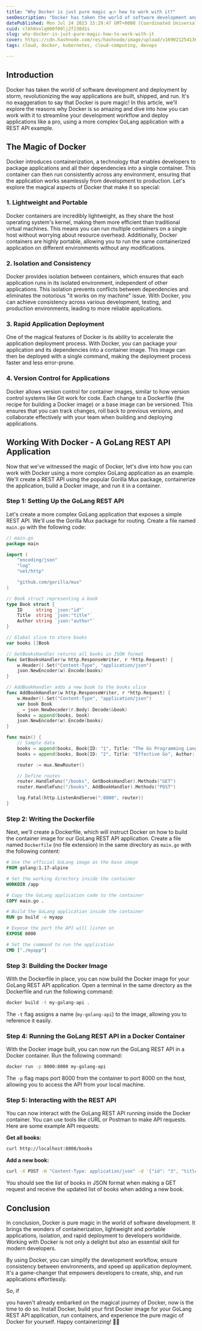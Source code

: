 ```yaml
---
title: "Why Docker is just pure magic 🛸🔥 how to work with it?"
seoDescription: "Docker has taken the world of software development and deployment by storm, revolutionizing the way applications are built, shipped, and run. It's no ..."
datePublished: Mon Jul 24 2023 15:29:47 GMT+0000 (Coordinated Universal Time)
cuid: clkh0xnlq000f09lj2f230d1s
slug: why-docker-is-just-pure-magic-how-to-work-with-it
cover: https://cdn.hashnode.com/res/hashnode/image/upload/v1690212541363/43a718a4-3459-4ff0-8ee0-255d4fdfd2a4.png
tags: cloud, docker, kubernetes, cloud-computing, devops

---
```


## Introduction

Docker has taken the world of software development and deployment by storm, revolutionizing the way applications are built, shipped, and run. It's no exaggeration to say that Docker is pure magic! In this article, we'll explore the reasons why Docker is so amazing and dive into how you can work with it to streamline your development workflow and deploy applications like a pro, using a more complex GoLang application with a REST API example.

## The Magic of Docker

Docker introduces containerization, a technology that enables developers to package applications and all their dependencies into a single container. This container can then run consistently across any environment, ensuring that the application works seamlessly from development to production. Let's explore the magical aspects of Docker that make it so special:

### 1\. Lightweight and Portable

Docker containers are incredibly lightweight, as they share the host operating system's kernel, making them more efficient than traditional virtual machines. This means you can run multiple containers on a single host without worrying about resource overhead. Additionally, Docker containers are highly portable, allowing you to run the same containerized application on different environments without any modifications.

### 2\. Isolation and Consistency

Docker provides isolation between containers, which ensures that each application runs in its isolated environment, independent of other applications. This isolation prevents conflicts between dependencies and eliminates the notorious "it works on my machine" issue. With Docker, you can achieve consistency across various development, testing, and production environments, leading to more reliable applications.

### 3\. Rapid Application Deployment

One of the magical features of Docker is its ability to accelerate the application deployment process. With Docker, you can package your application and its dependencies into a container image. This image can then be deployed with a single command, making the deployment process faster and less error-prone.

### 4\. Version Control for Applications

Docker allows version control for container images, similar to how version control systems like Git work for code. Each change to a Dockerfile (the recipe for building a Docker image) or a base image can be versioned. This ensures that you can track changes, roll back to previous versions, and collaborate effectively with your team when building and deploying applications.

## Working With Docker - A GoLang REST API Application

Now that we've witnessed the magic of Docker, let's dive into how you can work with Docker using a more complex GoLang application as an example. We'll create a REST API using the popular Gorilla Mux package, containerize the application, build a Docker image, and run it in a container.

### Step 1: Setting Up the GoLang REST API

Let's create a more complex GoLang application that exposes a simple REST API. We'll use the Gorilla Mux package for routing. Create a file named `main.go` with the following code:

```go
// main.go
package main

import (
	"encoding/json"
	"log"
	"net/http"

	"github.com/gorilla/mux"
)

// Book struct representing a book
type Book struct {
	ID     string `json:"id"`
	Title  string `json:"title"`
	Author string `json:"author"`
}

// Global slice to store books
var books []Book

// GetBooksHandler returns all books in JSON format
func GetBooksHandler(w http.ResponseWriter, r *http.Request) {
	w.Header().Set("Content-Type", "application/json")
	json.NewEncoder(w).Encode(books)
}

// AddBookHandler adds a new book to the books slice
func AddBookHandler(w http.ResponseWriter, r *http.Request) {
	w.Header().Set("Content-Type", "application/json")
	var book Book
	_ = json.NewDecoder(r.Body).Decode(&book)
	books = append(books, book)
	json.NewEncoder(w).Encode(books)
}

func main() {
	// Sample data
	books = append(books, Book{ID: "1", Title: "The Go Programming Language", Author: "Alan A. A. Donovan"})
	books = append(books, Book{ID: "2", Title: "Effective Go", Author: "Rob Pike"})

	router := mux.NewRouter()

	// Define routes
	router.HandleFunc("/books", GetBooksHandler).Methods("GET")
	router.HandleFunc("/books", AddBookHandler).Methods("POST")

	log.Fatal(http.ListenAndServe(":8000", router))
}
```

### Step 2: Writing the Dockerfile

Next, we'll create a Dockerfile, which will instruct Docker on how to build the container image for our GoLang REST API application. Create a file named `Dockerfile` (no file extension) in the same directory as `main.go` with the following content:

```Dockerfile
# Use the official GoLang image as the base image
FROM golang:1.17-alpine

# Set the working directory inside the container
WORKDIR /app

# Copy the GoLang application code to the container
COPY main.go .

# Build the GoLang application inside the container
RUN go build -o myapp

# Expose the port the API will listen on
EXPOSE 8000

# Set the command to run the application
CMD ["./myapp"]
```

### Step 3: Building the Docker Image

With the Dockerfile in place, you can now build the Docker image for your GoLang REST API application. Open a terminal in the same directory as the Dockerfile and run the following command:

```bash
docker build -t my-golang-api .
```

The `-t` flag assigns a name (`my-golang-api`) to the image, allowing you to reference it easily.

### Step 4: Running the GoLang REST API in a Docker Container

With the Docker image built, you can now run the GoLang REST API in a Docker container. Run the following command:

```bash
docker run -p 8000:8000 my-golang-api
```

The `-p` flag maps port 8000 from the container to port 8000 on the host, allowing you to access the API from your local machine.

### Step 5: Interacting with the REST API

You can now interact with the GoLang REST API running inside the Docker container. You can use tools like cURL or Postman to make API requests. Here are some example API requests:

**Get all books:**

```bash
curl http://localhost:8000/books
```

**Add a new book:**

```bash
curl -X POST -H "Content-Type: application/json" -d '{"id": "3", "title": "Clean Code", "author": "Robert C. Martin"}' http://localhost:8000/books
```

You should see the list of books in JSON format when making a GET request and receive the updated list of books when adding a new book.

## Conclusion

In conclusion, Docker is pure magic in the world of software development. It brings the wonders of containerization, lightweight and portable applications, isolation, and rapid deployment to developers worldwide. Working with Docker is not only a delight but also an essential skill for modern developers.

By using Docker, you can simplify the development workflow, ensure consistency between environments, and speed up application deployment. It's a game-changer that empowers developers to create, ship, and run applications effortlessly.

So, if

you haven't already embarked on the magical journey of Docker, now is the time to do so. Install Docker, build your first Docker image for your GoLang REST API application, run containers, and experience the pure magic of Docker for yourself. Happy containerizing! 🚀🔮